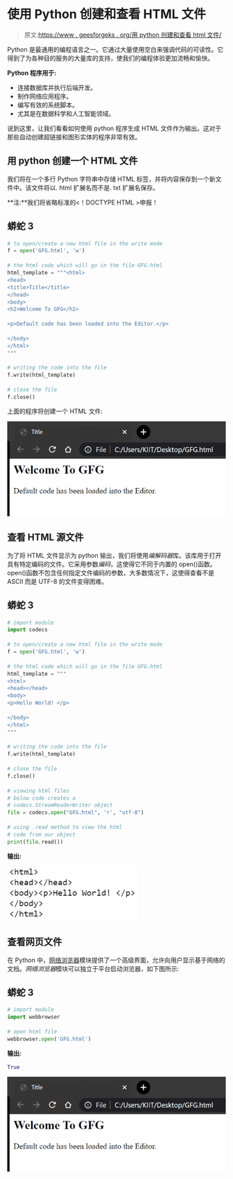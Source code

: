 # 使用 Python 创建和查看 HTML 文件

> 原文:[https://www . geesforgeks . org/用 python 创建和查看 html 文件/](https://www.geeksforgeeks.org/creating-and-viewing-html-files-with-python/)

Python 是最通用的编程语言之一。它通过大量使用空白来强调代码的可读性。它得到了为各种目的服务的大量库的支持，使我们的编程体验更加流畅和愉快。

**Python 程序用于:**

*   连接数据库并执行后端开发。
*   制作网络应用程序。
*   编写有效的系统脚本。
*   尤其是在数据科学和人工智能领域。

说到这里，让我们看看如何使用 python 程序生成 HTML 文件作为输出。这对于那些自动创建超链接和图形实体的程序非常有效。

## 用 python 创建一个 HTML 文件

我们将在一个多行 Python 字符串中存储 HTML 标签，并将内容保存到一个新文件中。该文件将以. html 扩展名而不是. txt 扩展名保存。

**注:**我们将省略标准的<！DOCTYPE HTML >申报！

## 蟒蛇 3

```py
# to open/create a new html file in the write mode
f = open('GFG.html', 'w')

# the html code which will go in the file GFG.html
html_template = """<html>
<head>
<title>Title</title>
</head>
<body>
<h2>Welcome To GFG</h2>

<p>Default code has been loaded into the Editor.</p>

</body>
</html>
"""

# writing the code into the file
f.write(html_template)

# close the file
f.close()
```

上面的程序将创建一个 HTML 文件:

![](img/51b0b80e1d8e68cb6e6193a9cf1de11f.png)

## 查看 HTML 源文件

为了将 HTML 文件显示为 python 输出，我们将使用*编解码器*库。该库用于打开具有特定编码的文件。它采用参数*编码*，这使得它不同于内置的 open()函数。open()函数不包含任何指定文件编码的参数，大多数情况下，这使得查看不是 ASCII 而是 UTF-8 的文件变得困难。

## 蟒蛇 3

```py
# import module
import codecs

# to open/create a new html file in the write mode
f = open('GFG.html', 'w')

# the html code which will go in the file GFG.html
html_template = """
<html>
<head></head>
<body>
<p>Hello World! </p>

</body>
</html>
"""

# writing the code into the file
f.write(html_template)

# close the file
f.close()

# viewing html files
# below code creates a 
# codecs.StreamReaderWriter object
file = codecs.open("GFG.html", 'r', "utf-8")

# using .read method to view the html 
# code from our object
print(file.read())
```

**输出:**

![](img/165d43f10f80c7a7ff99eb3984d87409.png)

## 查看网页文件

在 Python 中，[网络浏览器](https://www.geeksforgeeks.org/python-launch-a-web-browser-using-webbrowser-module/)模块提供了一个高级界面，允许向用户显示基于网络的文档。*网络浏览器*模块可以独立于平台启动浏览器，如下图所示:

## 蟒蛇 3

```py
# import module
import webbrowser

# open html file
webbrowser.open('GFG.html') 
```

**输出:**

```py
True
```

![](img/51b0b80e1d8e68cb6e6193a9cf1de11f.png)